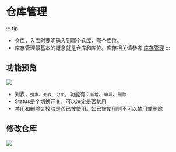 # 仓库管理

::: tip
- 仓库，入库时要明确入到哪个仓库，哪个库位。
- 库存管理最基本的概念就是仓库和库位。库存相关请参考 [库存管理](../stock)
:::

## 功能预览
![](/basic/warehouse/warehouse.png)
- 列表，`搜索、列表、分页`，功能有：`新增`、`编辑`、`删除`
- Status是个切换开关，可以决定是否禁用
- 禁用和删除会校验是否已被使用。如已被使用则不可以禁用或删除

## 修改仓库
![](/basic/warehouse/warehouse-edit.png)

